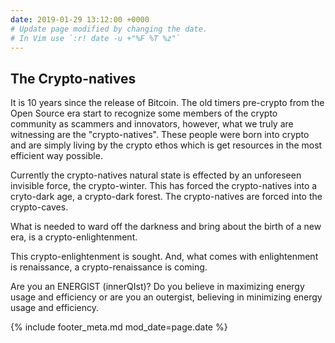 ```yaml
---
date: 2019-01-29 13:12:00 +0000
# Update page modified by changing the date.                                   
# In Vim use `:r! date -u +"%F %T %z"`                                         
---
```


## The Crypto-natives

It is 10 years since the release of Bitcoin. The old timers pre-crypto from the Open Source era start to recognize some members of the crypto community as scammers and innovators, however, what we truly are witnessing are the "crypto-natives". These people were born into crypto and are simply living by the crypto ethos which is get resources in the most efficient way possible.

Currently the crypto-natives natural state is effected by an unforeseen invisible force, the crypto-winter. This has forced the crypto-natives into a cryto-dark age, a crypto-dark forest. The crypto-natives are forced into the crypto-caves.

What is needed to ward off the darkness and bring about the birth of a new era, is a crypto-enlightenment.

This crypto-enlightenment is sought. And, what comes with enlightenment is renaissance, a crypto-renaissance is coming.

Are you an ENERGIST (innerQIst)? Do you believe in maximizing energy usage and efficiency or are you an outergist, believing in minimizing energy usage and efficiency.


{% include footer_meta.md mod_date=page.date %}
